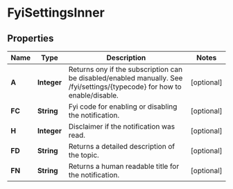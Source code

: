 

# FyiSettingsInner


## Properties

| Name | Type | Description | Notes |
|------------ | ------------- | ------------- | -------------|
|**A** | **Integer** | Returns ony if the subscription can be disabled/enabled manually. See /fyi/settings/{typecode} for how to enable/disable.  |  [optional] |
|**FC** | **String** | Fyi code for enabling or disabling the notification. |  [optional] |
|**H** | **Integer** | Disclaimer if the notification was read. |  [optional] |
|**FD** | **String** | Returns a detailed description of the topic. |  [optional] |
|**FN** | **String** | Returns a human readable title for the notification. |  [optional] |



